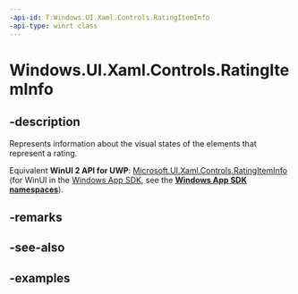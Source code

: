 ```yaml
---
-api-id: T:Windows.UI.Xaml.Controls.RatingItemInfo
-api-type: winrt class
---
```


<!-- Class syntax.
public class RatingItemInfo : DependencyObject, DependencyObject
-->

# Windows.UI.Xaml.Controls.RatingItemInfo

## -description

Represents information about the visual states of the elements that represent a rating.

Equivalent **WinUI 2 API for UWP**: [Microsoft.UI.Xaml.Controls.RatingItemInfo](/windows/winui/api/microsoft.ui.xaml.controls.ratingiteminfo) (for WinUI in the [Windows App SDK](/windows/apps/windows-app-sdk/), see the **[Windows App SDK namespaces](/windows/windows-app-sdk/api/winrt/)**).

## -remarks

## -see-also

## -examples

